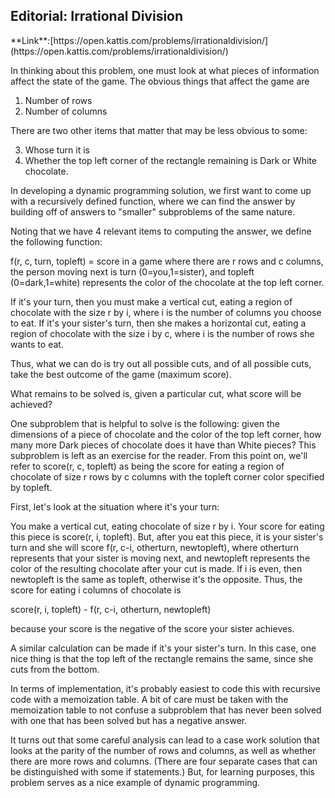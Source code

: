 <h2>Editorial: Irrational Division</h2>
**Link**:[https://open.kattis.com/problems/irrationaldivision/](https://open.kattis.com/problems/irrationaldivision/)

In thinking about this problem, one must look at what pieces of information affect the state of the game. The obvious things that affect the game are

1. Number of rows
2. Number of columns

There are two other items that matter that may be less obvious to some:

3. Whose turn it is
4. Whether the top left corner of the rectangle remaining is Dark or White chocolate.

In developing a dynamic programming solution, we first want to come up with a recursively defined function, where we can find the answer by building off of answers to "smaller" subproblems of the same nature.

Noting that we have 4 relevant items to computing the answer, we define the following function:

f(r, c, turn, topleft) = score in a game where there are r rows and c columns, the person moving next is turn (0=you,1=sister), and topleft (0=dark,1=white) represents the color of the chocolate at the top left corner.

If it's your turn, then you must make a vertical cut, eating a region of chocolate with the size r by i, where i is the number of columns you choose to eat.
If it's your sister's turn, then she makes a horizontal cut, eating a region of chocolate with the size i by c, where i is the number of rows she wants to eat.

Thus, what we can do is try out all possible cuts, and of all possible cuts, take the best outcome of the game (maximum score).

What remains to be solved is, given a particular cut, what score will be achieved?

One subproblem that is helpful to solve is the following: given the dimensions of a piece of chocolate and the color of the top left corner, how many more Dark pieces of chocolate does it have than White pieces? This subproblem is left as an exercise for the reader. From this point on, we'll refer to score(r, c, topleft) as being the score for eating a region of chocolate of size r rows by c columns with the topleft corner color specified by topleft.

First, let's look at the situation where it's your turn:

You make a vertical cut, eating chocolate of size r by i. Your score for eating this piece is score(r, i, topleft). But, after you eat this piece, it is your sister's turn and she will score f(r, c-i, otherturn, newtopleft), where otherturn represents that your sister is moving next, and newtopleft represents the color of the resulting chocolate after your cut is made. If i is even, then newtopleft is the same as topleft, otherwise it's the opposite. Thus, the score for eating i columns of chocolate is

score(r, i, topleft) - f(r, c-i, otherturn, newtopleft)

because your score is the negative of the score your sister achieves.

A similar calculation can be made if it's your sister's turn. In this case, one nice thing is that the top left of the rectangle remains the same, since she cuts from the bottom.

In terms of implementation, it's probably easiest to code this with recursive code with a memoization table. A bit of care must be taken with the memoization table to not confuse a subproblem that has never been solved with one that has been solved but has a negative answer.

It turns out that some careful analysis can lead to a case work solution that looks at the parity of the number of rows and columns, as well as whether there are more rows and columns. (There are four separate cases that can be distinguished with some if statements.) But, for learning purposes, this problem serves as a nice example of dynamic programming.
